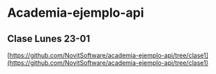 # Academia-ejemplo-api

## Clase Lunes 23-01

[https://github.com/NovitSoftware/academia-ejemplo-api/tree/clase1](https://github.com/NovitSoftware/academia-ejemplo-api/tree/clase1)
